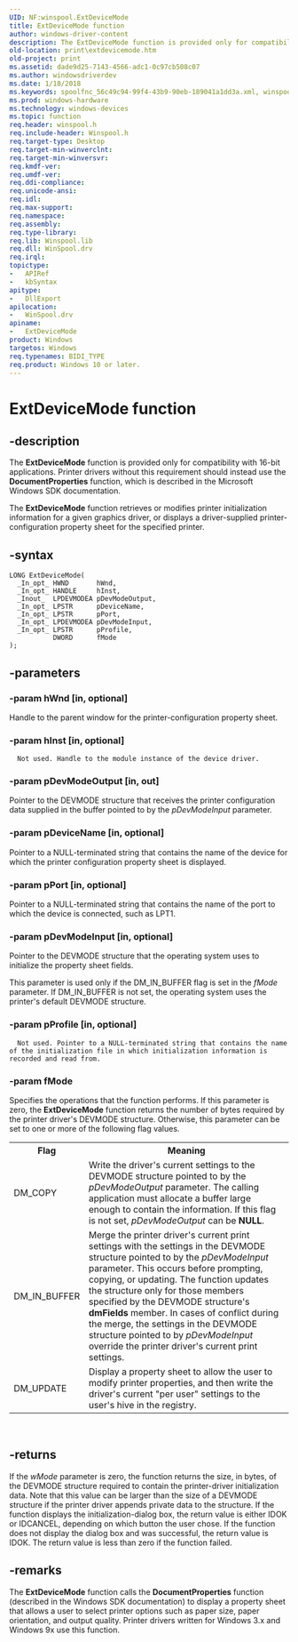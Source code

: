 ```yaml
---
UID: NF:winspool.ExtDeviceMode
title: ExtDeviceMode function
author: windows-driver-content
description: The ExtDeviceMode function is provided only for compatibility with 16-bit applications.
old-location: print\extdevicemode.htm
old-project: print
ms.assetid: dade9d25-7143-4566-adc1-0c97cb508c07
ms.author: windowsdriverdev
ms.date: 1/18/2018
ms.keywords: spoolfnc_56c49c94-99f4-43b9-90eb-189041a1dd3a.xml, winspool/ExtDeviceMode, ExtDeviceMode, ExtDeviceMode function [Print Devices], print.extdevicemode
ms.prod: windows-hardware
ms.technology: windows-devices
ms.topic: function
req.header: winspool.h
req.include-header: Winspool.h
req.target-type: Desktop
req.target-min-winverclnt: 
req.target-min-winversvr: 
req.kmdf-ver: 
req.umdf-ver: 
req.ddi-compliance: 
req.unicode-ansi: 
req.idl: 
req.max-support: 
req.namespace: 
req.assembly: 
req.type-library: 
req.lib: Winspool.lib
req.dll: WinSpool.drv
req.irql: 
topictype: 
-	APIRef
-	kbSyntax
apitype: 
-	DllExport
apilocation: 
-	WinSpool.drv
apiname: 
-	ExtDeviceMode
product: Windows
targetos: Windows
req.typenames: BIDI_TYPE
req.product: Windows 10 or later.
---
```


# ExtDeviceMode function


## -description


The <b>ExtDeviceMode</b> function is provided only for compatibility with 16-bit applications. Printer drivers without this requirement should instead use the <b>DocumentProperties</b> function, which is described in the Microsoft Windows SDK documentation.

The <b>ExtDeviceMode</b> function retrieves or modifies printer initialization information for a given graphics driver, or displays a driver-supplied printer-configuration property sheet for the specified printer.


## -syntax


````
LONG ExtDeviceMode(
  _In_opt_ HWND       hWnd,
  _In_opt_ HANDLE     hInst,
  _Inout_  LPDEVMODEA pDevModeOutput,
  _In_opt_ LPSTR      pDeviceName,
  _In_opt_ LPSTR      pPort,
  _In_opt_ LPDEVMODEA pDevModeInput,
  _In_opt_ LPSTR      pProfile,
           DWORD      fMode
);
````


## -parameters




### -param hWnd [in, optional]

Handle to the parent window for the printer-configuration property sheet.


### -param hInst [in, optional]


      Not used. Handle to the module instance of the device driver. 


### -param pDevModeOutput [in, out]

Pointer to the DEVMODE structure that receives the printer configuration data supplied in the buffer pointed to by the <i>pDevModeInput</i> parameter. 


### -param pDeviceName [in, optional]

Pointer to a NULL-terminated string that contains the name of the device for which the printer configuration property sheet is displayed.


### -param pPort [in, optional]

Pointer to a NULL-terminated string that contains the name of the port to which the device is connected, such as LPT1.


### -param pDevModeInput [in, optional]

Pointer to the DEVMODE structure that the operating system uses to initialize the property sheet fields. 

This parameter is used only if the DM_IN_BUFFER flag is set in the <i>fMode</i> parameter. If DM_IN_BUFFER is not set, the operating system uses the printer's default DEVMODE structure.


### -param pProfile [in, optional]


      Not used. Pointer to a NULL-terminated string that contains the name of the initialization file in which initialization information is recorded and read from. 


### -param fMode

Specifies the operations that the function performs. If this parameter is zero, the <b>ExtDeviceMode</b> function returns the number of bytes required by the printer driver's DEVMODE structure. Otherwise, this parameter can be set to one or more of the following flag values.
<table>
<tr>
<th>Flag</th>
<th>Meaning</th>
</tr>
<tr>
<td>
DM_COPY

</td>
<td>
Write the driver's current settings to the DEVMODE structure pointed to by the <i>pDevModeOutput</i> parameter. The calling application must allocate a buffer large enough to contain the information. If this flag is not set, <i>pDevModeOutput</i> can be <b>NULL</b>.

</td>
</tr>
<tr>
<td>
DM_IN_BUFFER

</td>
<td>
Merge the printer driver's current print settings with the settings in the DEVMODE structure pointed to by the <i>pDevModeInput</i> parameter. This occurs before prompting, copying, or updating. The function updates the structure only for those members specified by the DEVMODE structure's <b>dmFields</b> member. In cases of conflict during the merge, the settings in the DEVMODE structure pointed to by <i>pDevModeInput</i> override the printer driver's current print settings.

</td>
</tr>
<tr>
<td>
DM_UPDATE

</td>
<td>
Display a property sheet to allow the user to modify printer properties, and then write the driver's current "per user" settings to the user's hive in the registry. 

</td>
</tr>
</table> 


## -returns


If the <i>wMode</i> parameter is zero, the function returns the size, in bytes, of the DEVMODE structure required to contain the printer-driver initialization data. Note that this value can be larger than the size of a DEVMODE structure if the printer driver appends private data to the structure. If the function displays the initialization-dialog box, the return value is either IDOK or IDCANCEL, depending on which button the user chose. If the function does not display the dialog box and was successful, the return value is IDOK. The return value is less than zero if the function failed. 



## -remarks


The <b>ExtDeviceMode</b> function calls the <b>DocumentProperties</b> function (described in the Windows SDK documentation) to display a property sheet that allows a user to select printer options such as paper size, paper orientation, and output quality. Printer drivers written for Windows 3.x and Windows 9x use this function. 


